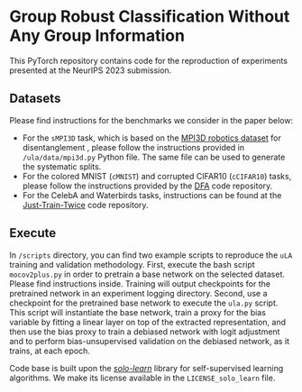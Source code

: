 # Group Robust Classification Without Any Group Information
This PyTorch repository contains code for the reproduction of experiments presented at the NeurIPS 2023 submission.

## Datasets
Please find instructions for the benchmarks we consider in the paper below:  
- For the `sMPI3D` task, which is based on the [MPI3D robotics dataset](https://github.com/rr-learning/disentanglement_dataset) for disentanglement
, please follow the instructions provided in `/ula/data/mpi3d.py` Python file.
The same file can be used to generate the systematic splits.  
- For the colored MNIST (`cMNIST`) and corrupted CIFAR10 (`cCIFAR10`) tasks, please follow the instructions provided by the [DFA](https://github.com/kakaoenterprise/Learning-Debiased-Disentangled) code repository.  
- For the CelebA and Waterbirds tasks, instructions can be found at the [Just-Train-Twice](https://github.com/anniesch/jtt) code repository.

## Execute
In `/scripts` directory, you can find two example scripts to reproduce the `uLA` training and validation methodology.
First, execute the bash script `mocov2plus.py` in order to pretrain a base network on the selected dataset.
Please find instructions inside.
Training will output checkpoints for the pretrained network in an experiment logging directory.
Second, use a checkpoint for the pretrained base network to execute the `ula.py` script.
This script will instantiate the base network,
train a proxy for the bias variable by fitting a linear layer on top of the extracted representation,
and then use the bias proxy to train a debiased network with logit adjustment and
to perform bias-unsupervised validation on the debiased network, as it trains, at each epoch.

Code base is built upon the [*solo-learn*](https://github.com/vturrisi/solo-learn) library for self-supervised learning algorithms. We make its license available in the `LICENSE_solo_learn` file.
